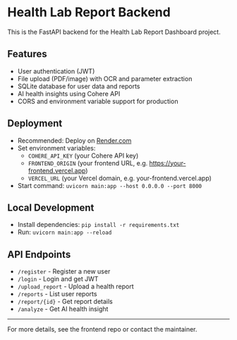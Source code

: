 # Health Lab Report Backend

This is the FastAPI backend for the Health Lab Report Dashboard project.

## Features
- User authentication (JWT)
- File upload (PDF/image) with OCR and parameter extraction
- SQLite database for user data and reports
- AI health insights using Cohere API
- CORS and environment variable support for production

## Deployment
- Recommended: Deploy on [Render.com](https://render.com/)
- Set environment variables:
  - `COHERE_API_KEY` (your Cohere API key)
  - `FRONTEND_ORIGIN` (your frontend URL, e.g. https://your-frontend.vercel.app)
  - `VERCEL_URL` (your Vercel domain, e.g. your-frontend.vercel.app)
- Start command: `uvicorn main:app --host 0.0.0.0 --port 8000`

## Local Development
- Install dependencies: `pip install -r requirements.txt`
- Run: `uvicorn main:app --reload`

## API Endpoints
- `/register` - Register a new user
- `/login` - Login and get JWT
- `/upload_report` - Upload a health report
- `/reports` - List user reports
- `/report/{id}` - Get report details
- `/analyze` - Get AI health insight

---

For more details, see the frontend repo or contact the maintainer. 